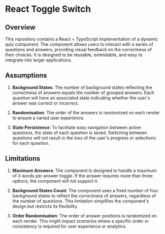 # React Toggle Switch

## Overview

This repository contains a React + TypeScript implementation of a dynamic quiz component. The component allows users to interact with a series of questions and answers, providing visual feedback on the correctness of their choices. It is designed to be reusable, extendable, and easy to integrate into larger applications.

## Assumptions

1. **Background States**: The number of background states reflecting the correctness of answers equals the number of grouped answers. Each question will have an associated state indicating whether the user's answer was correct or incorrect.

2. **Randomisation**: The order of the answers is randomized on each render to ensure a varied user experience.

3. **State Persistence**: To facilitate easy navigation between active questions, the state of each question is saved. Switching between questions will not result in the loss of the user's progress or selections for each question.

## Limitations

1. **Maximum Answers**: The component is designed to handle a maximum of 3 words per answer toggle. If the answer requires more than three options, the component will not support it.

2. **Background States Count**: The component uses a fixed number of four background states to reflect the correctness of answers, regardless of the number of questions. This limitation simplifies the component's design but restricts its flexibility.

3. **Order Randomisation**: The order of answer positions is randomized on each render. This might impact scenarios where a specific order or consistency is required for user experience or analytics.